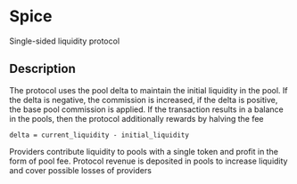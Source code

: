 # Spice
Single-sided liquidity protocol
## Description 
The protocol uses the pool delta to maintain the initial liquidity in the pool. If the delta is negative, the commission is increased, if the delta is positive, the base pool commission is applied. If the transaction results in a balance in the pools, then the protocol additionally rewards by halving the fee  
```
delta = current_liquidity - initial_liquidity
```
Providers contribute liquidity to pools with a single token and profit in the form of pool fee. Protocol revenue is deposited in pools to increase liquidity and cover possible losses of providers
